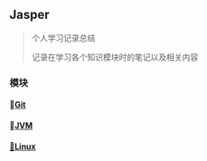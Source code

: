 ## Jasper
> 个人学习记录总结
>
> 记录在学习各个知识模块时的笔记以及相关内容

### 模块

#### 📒[Git](./Git)

#### 📕[JVM](./JVM)

#### [📗Linux](./Linux)

